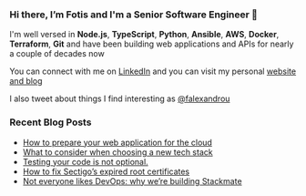### Hi there, I’m Fotis and I'm a Senior Software Engineer 👋

I'm well versed in **Node.js**, **TypeScript**, **Python**, **Ansible**, **AWS**, **Docker**, **Terraform**, **Git** and have been building web applications and APIs for nearly a couple of decades now

You can connect with me on [LinkedIn](https://www.linkedin.com/in/falexandrou) and you can visit my personal [website and blog](https://www.falexandrou.com/)

I also tweet about things I find interesting as [@falexandrou](https://twitter.com/falexandrou)
### Recent Blog Posts

  * [How to prepare your web application for the cloud](https://www.falexandrou.com/2021/02/06/how-to-prepare-your-web-application-for-the-cloud/)
  * [What to consider when choosing a new tech stack](https://www.falexandrou.com/2021/01/26/choosing-the-stack-for-a-new-project/)
  * [Testing your code is not optional.](https://www.falexandrou.com/2020/12/20/testing-your-code/)
  * [How to fix Sectigo’s expired root certificates](https://www.falexandrou.com/2020/05/30/sectigo-expired-root-certificates/)
  * [Not everyone likes DevOps: why we’re building Stackmate](https://www.falexandrou.com/2019/06/20/stackmate-automated-deployments/)

